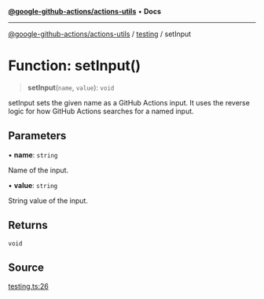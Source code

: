 [**@google-github-actions/actions-utils**](../../README.md) • **Docs**

***

[@google-github-actions/actions-utils](../../modules.md) / [testing](../README.md) / setInput

# Function: setInput()

> **setInput**(`name`, `value`): `void`

setInput sets the given name as a GitHub Actions input. It uses the reverse
logic for how GitHub Actions searches for a named input.

## Parameters

• **name**: `string`

Name of the input.

• **value**: `string`

String value of the input.

## Returns

`void`

## Source

[testing.ts:26](https://github.com/google-github-actions/actions-utils/blob/main/src/testing.ts#L26)
